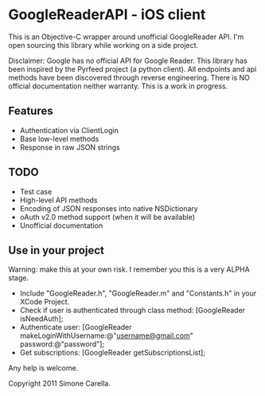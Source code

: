 # GoogleReaderAPI - iOS client

This is an Objective-C wrapper around unofficial GoogleReader API.
I'm open sourcing this library while working on a side project.

Disclaimer: Google has no official API for Google Reader.
This library has been inspired by the Pyrfeed project (a python client).
All endpoints and api methods have been discovered through reverse
engineering. There is NO official documentation neither warranty.
This is a work in progress.

## Features
* Authentication via ClientLogin
* Base low-level methods 
* Response in raw JSON strings

## TODO
* Test case
* High-level API methods
* Encoding of JSON responses into native NSDictionary
* oAuth v2.0 method support (when it will be available)
* Unofficial documentation

## Use in your project
Warning: make this at your own risk. I remember you this is a
very ALPHA stage.

* Include "GoogleReader.h", "GoogleReader.m" and "Constants.h" in
your XCode Project.
* Check if user is authenticated through class method:
	[GoogleReader isNeedAuth];
* Authenticate user:
	[GoogleReader makeLoginWithUsername:@"username@gmail.com" password:@"password"];
* Get subscriptions:
	[GoogleReader getSubscriptionsList];

Any help is welcome.

Copyright 2011 Simone Carella.	
